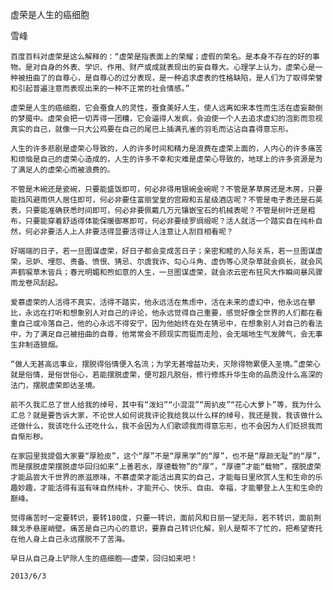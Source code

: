 虚荣是人生的癌细胞

雪峰


    百度百科对虚荣是这么解释的：“虚荣是指表面上的荣耀；虚假的荣名。是本身不存在的好的事物。是对自身的外表、学识、作用、财产或成就表现出的妄自尊大。心理学上认为，虚荣心是一种被扭曲了的自尊心，是自尊心的过分表现，是一种追求虚表的性格缺陷，是人们为了取得荣誉和引起普遍注意而表现出来的一种不正常的社会情感。”

    虚荣是人生的癌细胞，它会蚕食人的灵性，蚕食美好人生，使人远离如来本性而生活在虚妄颠倒的梦魇中。虚荣会把一切弄得一团糟，它会逼得人发疯，会迫使一个人去追求虚幻的泡影而忽视真实的自己，就像一只大公鸡要在自己的尾巴上插满孔雀的羽毛而沾沾自喜得意忘形。

    人生的许多悲剧是虚荣心导致的，人的许多时间和精力是浪费在虚荣上面的，人内心的许多痛苦和烦恼是自己的虚荣心造成的，人生的许多不幸和灾难是虚荣心导致的，地球上的许多资源是为了满足人的虚荣心而被浪费的。

    不管是木碗还是瓷碗，只要能盛饭即可，何必非得用银碗金碗呢？不管是茅草房还是木房，只要能挡风避雨供人居住即可，何必非要住富丽堂皇的宫殿和五星级酒店呢？不管是电子表还是石英表，只要能准确获悉时间即可，何必非要佩戴几万元镶嵌宝石的机械表呢？不管是树叶还是粗布，只要能穿着舒适得体能保暖御寒即可，何必非要绫罗绸缎呢？活人就活一个踏实自在纯朴自然，何必非要活人上人非要活得显要活得让人注意让人刮目相看呢？

    好端端的日子，若一旦图谋虚荣，好日子都会变成苦日子；亲密和睦的人际关系，若一旦图谋虚荣，忌妒、埋怨、责备、愤恨、猜忌、尔虞我诈、勾心斗角、虚伪等心灵杂草就会疯长，就会风声鹤唳草木皆兵；春光明媚和煦如意的人生，一旦图谋虚荣，就会浓云密布狂风大作瞬间暴风骤雨龙卷风刮起。

    爱慕虚荣的人活得不真实，活得不踏实，他永远活在焦虑中，活在未来的虚幻中，他永远在攀比，永远在打听和想象别人对自己的评论，他永远觉得自己重要，感觉好像全世界的人们都在看重自己或冷落自己，他的心永远不得安宁，因为他始终在处在猜忌中，在想象别人对自己的看法中，为了满足自己被扭曲的自尊，他常常会不顾现实而铤而走险，会无端地生气发脾气，会无事生非制造狼烟。

    “做人无甚高远事业，摆脱得俗情便入名流；为学无甚增益功夫，灭除得物累便入圣境。”虚荣心就是俗情，是俗世俗心，若能摆脱虚荣，便可超凡脱俗，修行修炼升华生命的品质没什么高深的法门，摆脱虚荣即达圣境。

    前不久我汇总了世人给我的绰号，其中有“泼妇”“小混混”“周扒皮”“花心大萝卜”等，我为什么汇总？就是要告诉大家，不论世人如何说我评论我给我以什么样的绰号，我还是我，我该做什么还做什么，我该吃什么还吃什么，我不会因为人们歌颂我而得意忘形，也不会因为人们贬损我而自惭形秽。

    在家园里我提倡大家要“厚脸皮”，这个“厚”不是“厚黑学”的“厚”，也不是“厚颜无耻”的“厚”，而是摆脱虚荣摆脱虚华回归如来“上善若水，厚德载物”的“厚”，“厚德”才能“载物”，摆脱虚荣才能品尝大千世界的原滋原味，不慕虚荣才能活出真实的自己，才能每日里欣赏人生和生命的乐趣妙趣，才能活得有滋有味自然纯朴，才能开心、快乐、自由、幸福，才能攀登上人生和生命的巅峰。

    觉得痛苦时一定要转识，要转180度，只要一转识，面前风和日丽一望无际，若不转识，面前荆棘戈矛悬崖峭壁。痛苦是自己内心的意识，要靠自己转识化解，别人是帮不了忙的，把希望寄托在他人身上自己永远摆脱不了苦海。

    早日从自己身上铲除人生的癌细胞——虚荣，回归如来吧！

    2013/6/3



